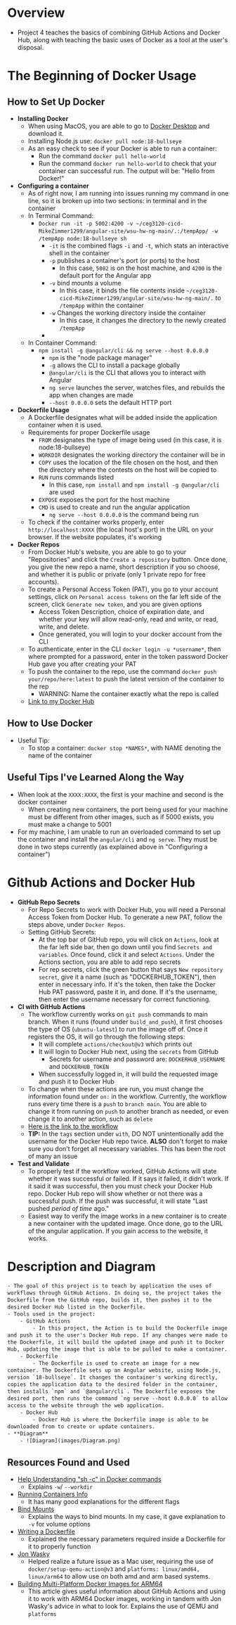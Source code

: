 # Overview
- Project 4 teaches the basics of combining GitHub Actions and Docker Hub, along with teaching the basic uses of Docker as a tool at the user's disposal.
# The Beginning of Docker Usage
## How to Set Up Docker
- **Installing Docker**
	- When using MacOS, you are able to go to [Docker Desktop](https://www.docker.com/products/docker-desktop/) and download it.
	- Installing Node.js use: `docker pull node:18-bullseye`
	- As an easy check to see if your Docker is able to run a container:
		- Run the command `docker pull hello-world`
		- Run the command `docker run hello-world` to check that your container can successful run. The output will be: "Hello from Docker!"
- **Configuring a container**
	- As of right now, I am running into issues running my command in one line, so it is broken up into two sections: in terminal and in the container
	- In Terminal Command:
		- `Docker run -it -p 5002:4200 -v ~/ceg3120-cicd-MikeZimmer1299/angular-site/wsu-hw-ng-main/.:/tempApp/ -w /tempApp node:18-bullseye sh`
			- `-it` is the combined flags `-i` and `-t`, which stats an interactive shell in the container
			- `-p` publishes a container's port (or ports) to the host
				- In this case, `5002` is on the host machine, and `4200` is the default port for the Angular app
			- `-v` bind mounts a volume
				- In this case, it binds the file contents inside `~/ceg3120-cicd-MikeZimmer1299/angular-site/wsu-hw-ng-main/.` to `/tempApp` within the container
			- `-w` Changes the working directory inside the container
				- In this case, it changes the directory to the newly created `/tempApp`
			- 
	- In Container Command:
		- `npm install -g @angular/cli && ng serve --host 0.0.0.0`
			- `npm` is the "node package manager"
			- `-g` allows the CLI to install a package globally
			- `@angular/cli` is the CLI that allows you to interact with Angular
			- `ng serve` launches the server, watches files, and rebuilds the app when changes are made
			- `--host 0.0.0.0` sets the default HTTP port
- **Dockerfile Usage**
	- A Dockerfile designates what will be added inside the application container when it is used.
	- Requirements for proper Dockerfile usage
		- `FROM` designates the type of image being used (in this case, it is node:18-bullseye)
		- `WORKDIR` designates the working directory the container will be in
		- `COPY` uses the location of the file chosen on the host, and then the directory where the contests on the host will be copied to
		- `RUN` runs commands listed
			- In this case, `npm install` and `npm install -g @angular/cli` are used
		- `EXPOSE` exposes the port for the host machine
		- `CMD` is used to create and run the angular application
			- `ng serve --host 0.0.0.0` is the command being run
	- To check if the container works properly, enter `http://localhost:XXXX` (the local host's port) in the URL on your browser. If the website populates, it's working
- **Docker Repos**
	- From Docker Hub's website, you are able to go to your "Repositories" and click the `Create a repository` button. Once done, you give the new repo a name, short description if you so choose, and whether it is public or private (only 1 private repo for free accounts).
	- To create a Personal Access Token (PAT), you go to your account settings, click on `Personal access tokens` on the far left side of the screen, click `Generate new token`, and you are given options
		- Access Token Description, choice of expiration date, and whether your key will allow read-only, read and write, or read, write, and delete.
		- Once generated, you will login to your docker account from the CLI
	- To authenticate, enter in the CLI `docker login -u *username*`, then where prompted for a password, enter in the token password Docker Hub gave you after creating your PAT
	- To push the container to the repo, use the command `docker push your/repo/here:latest` to push the latest version of the container to the rep
		- WARNING: Name the container exactly what the repo is called
	- [Link to my Docker Hub](https://hub.docker.com/r/mjzimmer121999/zimmer-ceg3120)
## How to Use Docker
- Useful Tip:
	- To stop a container: `docker stop *NAMES*`, with NAME denoting the name of the container

## Useful Tips I've Learned Along the Way
- When look at the `XXXX:XXXX`, the first is your machine and second is the docker container
	- When creating new containers, the port being used for your machine must be different from other images, such as if 5000 exists, you must make a change to 5001
- For my machine, I am unable to run an overloaded command to set up the container and install the `angular/cli` and `ng serve`. They must be done in two steps currently (as explained above in "Configuring a container")

# Github Actions and Docker Hub
- **GitHub Repo Secrets**
	- For Repo Secrets to work with Docker Hub, you will need a Personal Access Token from Docker Hub. To generate a new PAT, follow the steps above, under `Docker Repos`.
	- Setting GitHub Secrets:
		- At the top bar of GitHub repo, you will click on `Actions`, look at the far left side bar, then go down until you find `Secrets and variables`. Once found, click it and select `Actions`. Under the Actions section, you are able to add repo secrets
		- For rep secrets, click the green button that says `New repository secret`, give it a name (such as "DOCKERHUB_TOKEN"), then enter in necessary info. If it's the token, then take the Docker Hub PAT password, paste it in, and done. If it's the username, then enter the username necessary for correct functioning.
- **CI with GitHub Actions**
	- The workflow currently works on `git push` commands to main branch. When it runs (found under `build_and_push`), it first chooses the type of OS (`ubuntu-latest`) to run the image off of. Once it registers the OS, it will go through the following steps:
		- It will complete `actions/checkout@v3` which prints out 
		- It will login to Docker Hub next, using the `secrets` from GitHub
			- Secrets for username and password are: `DOCKERHUB_USERNAME` and `DOCKERHUB_TOKEN`
		- When successfully logged in, it will build the requested image and push it to Docker Hub
	- To change when these actions are run, you must change the information found under `on:` in the workflow. Currently, the workflow runs every time there is a `push` to `branch main`. You are able to change it from running on `push` to another branch as needed, or even change it to another action, such as `delete`
	- [Here is the link to the workflow](https://github.com/WSU-kduncan/ceg3120-cicd-MikeZimmer1299/blob/main/.github/workflows/project4Workflow.yml)
	- **TIP:** In the `tags` section under `with`, DO NOT unintentionally add the username for the Docker Hub repo twice. **ALSO** don't forget to make sure you don't forget all necessary variables. This has been the root of many an issue
- **Test and Validate**
	- To properly test if the workflow worked, GitHub Actions will state whether it was successful or failed. If it says it failed, it didn't work. If it said it was successful, then you must check your Docker Hub repo. Docker Hub repo will show whether or not there was a successful push. If the push was successful, it will state "Last pushed *period of time* ago."
	- Easiest way to verify the image works in a new container is to create a new container with the updated image. Once done, go to the URL of the angular application. If you gain access to the website, it works.

# Description and Diagram
	- The goal of this project is to teach by application the uses of workflows through GitHub Actions. In doing so, the project takes the Dockerfile from the GitHub repo, builds it, then pushes it to the desired Docker Hub listed in the Dockerfile.
	- Tools used in the project:
		- GitHub Actions
			- In this project, the Action is to build the Dockerfile image and push it to the user's Docker Hub repo. If any changes were made to the Dockerfile, it will build the updated image and push it to Docker Hub, updating the image that is able to be pulled to make a container.
		- Dockerfile
			- The Dockerfile is used to create an image for a new container. The Dockerfile sets up an Angular website, using Node.js, version `18-bullseye`. It changes the container's working directly, copies the application data to the desired folder in the container, then installs `npm` and `@angular/cli`. The Dockerfile exposes the desired port, then runs the command `ng serve --host 0.0.0.0` to allow access to the website through the web application.
		- Docker Hub
			- Docker Hub is where the Dockerfile image is able to be downloaded from to create or update containers.
	- **Diagram**
		- ![Diagram](images/Diagram.png)
## Resources Found and Used
- [Help Understanding "sh -c" in Docker commands](https://docs.docker.com/reference/cli/docker/container/exec/)
	- Explains `-w`/ `--workdir`
- [Running Containers Info](https://docs.docker.com/engine/containers/run/)
	- It has many good explanations for the different flags 
- [Bind Mounts](https://docs.docker.com/engine/storage/bind-mounts/)
	- Explains the ways to bind mounts. In my case, it gave explanation to `-v` for volume options
- [Writing a Dockerfile](https://www.digitalocean.com/community/tutorials/how-to-build-a-node-js-application-with-docker)
	- Explained the necessary parameters required inside a Dockerfile for it to properly function
- [Jon Wasky](https://github.com/Wamski)
	- Helped realize a future issue as a Mac user, requiring the use of `docker/setup-qemu-action@v3` and `platforms: linux/amd64, linux/arm64` to allow use on both amd and arm based systems.
- [Building Multi-Platform Docker Images for ARM64](https://www.blacksmith.sh/blog/building-multi-platform-docker-images-for-arm64-in-github-actions)
	- This article gives useful information about GitHub Actions and using it to work with ARM64 Docker images, working in tandem with Jon Wasky's advice in what to look for. Explains the use of QEMU and `platforms`